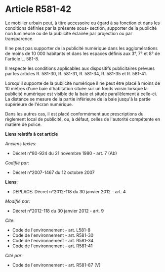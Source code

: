 # Article R581-42

Le mobilier urbain peut, à titre accessoire eu égard à sa fonction et dans les conditions définies par la présente sous-
section, supporter de la publicité non lumineuse ou de la publicité éclairée par projection ou par transparence. 

Il ne peut pas supporter de la publicité numérique dans les agglomérations de moins de 10 000 habitants et dans les espaces
définis aux 3°, 7° et 8° de l'article L. 581-8. 

Il respecte les conditions applicables aux dispositifs publicitaires prévues par les articles R. 581-30, R. 581-31, R.
581-34, R. 581-35 et R. 581-41. 

Lorsqu'il supporte de la publicité numérique il ne peut être placé à moins de 10 mètres d'une baie d'habitation située sur un
fonds voisin lorsque la publicité numérique est visible de la baie et située parallèlement à celle-ci. La distance se mesure
de la partie inférieure de la baie jusqu'à la partie supérieure de l'écran numérique. 

Dans les autres cas, il est placé conformément aux prescriptions du règlement local de publicité, ou, à défaut, celles de
l'autorité compétente en matière de police.

**Liens relatifs à cet article**

_Anciens textes_:

  - Décret n°80-924 du 21 novembre 1980 - art. 7 (Ab)

_Codifié par_:

  - Décret n°2007-1467 du 12 octobre 2007

**Liens**:

  - DEPLACE: Décret n°2012-118 du 30 janvier 2012 - art. 4

_Modifié par_:

  - Décret n°2012-118 du 30 janvier 2012 - art. 9

_Cite_:

  - Code de l'environnement - art. L581-8
  - Code de l'environnement - art. R581-30
  - Code de l'environnement - art. R581-34
  - Code de l'environnement - art. R581-41

_Cité par_:

  - Code de l'environnement - art. R581-87 (V)
